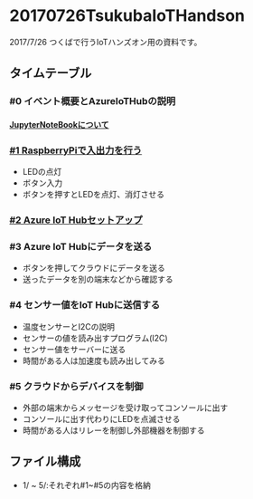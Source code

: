# 20170726TsukubaIoTHandson
2017/7/26 つくばで行うIoTハンズオン用の資料です。

## タイムテーブル

### #0 イベント概要とAzureIoTHubの説明
#### [JupyterNoteBookについて](./JupyterNoteBook.md)

### [#1 RaspberryPiで入出力を行う](./1/README.md)
* LEDの点灯
* ボタン入力
* ボタンを押すとLEDを点灯、消灯させる

### [#2 Azure IoT Hubセットアップ](./2/README.md)

### #3 Azure IoT Hubにデータを送る
* ボタンを押してクラウドにデータを送る
* 送ったデータを別の端末などから確認する

### #4 センサー値をIoT Hubに送信する
* 温度センサーとI2Cの説明
* センサーの値を読み出すプログラム(I2C)
* センサー値をサーバーに送る
* 時間がある人は加速度も読み出してみる

### #5 クラウドからデバイスを制御
* 外部の端末からメッセージを受け取ってコンソールに出す
* コンソールに出す代わりにLEDを点滅させる
* 時間がある人はリレーを制御し外部機器を制御する

## ファイル構成
* 1/ ~ 5/:それぞれ#1~#5の内容を格納
